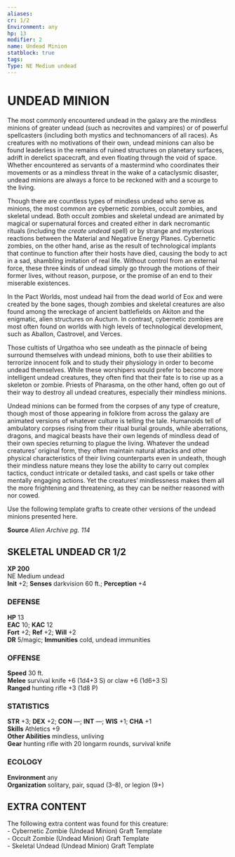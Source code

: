 ```yaml
---
aliases: 
cr: 1/2
Environment: any
hp: 13
modifier: 2
name: Undead Minion
statblock: true
tags: 
Type: NE Medium undead  
---
```

# UNDEAD MINION
The most commonly encountered undead in the galaxy are the mindless minions of greater undead (such as necrovites and vampires) or of powerful spellcasters (including both mystics and technomancers of all races). As creatures with no motivations of their own, undead minions can also be found leaderless in the remains of ruined structures on planetary surfaces, adrift in derelict spacecraft, and even floating through the void of space. Whether encountered as servants of a mastermind who coordinates their movements or as a mindless threat in the wake of a cataclysmic disaster, undead minions are always a force to be reckoned with and a scourge to the living.

Though there are countless types of mindless undead who serve as minions, the most common are cybernetic zombies, occult zombies, and skeletal undead. Both occult zombies and skeletal undead are animated by magical or supernatural forces and created either in dark necromantic rituals (including the _create undead_ spell) or by strange and mysterious reactions between the Material and Negative Energy Planes. Cybernetic zombies, on the other hand, arise as the result of technological implants that continue to function after their hosts have died, causing the body to act in a sad, shambling imitation of real life. Without control from an external force, these three kinds of undead simply go through the motions of their former lives, without reason, purpose, or the promise of an end to their miserable existences.

In the Pact Worlds, most undead hail from the dead world of Eox and were created by the bone sages, though zombies and skeletal creatures are also found among the wreckage of ancient battlefields on Akiton and the enigmatic, alien structures on Aucturn. In contrast, cybernetic zombies are most often found on worlds with high levels of technological development, such as Aballon, Castrovel, and Verces.

Those cultists of Urgathoa who see undeath as the pinnacle of being surround themselves with undead minions, both to use their abilities to terrorize innocent folk and to study their physiology in order to become undead themselves. While these worshipers would prefer to become more intelligent undead creatures, they often find that their fate is to rise up as a skeleton or zombie. Priests of Pharasma, on the other hand, often go out of their way to destroy all undead creatures, especially their mindless minions.

Undead minions can be formed from the corpses of any type of creature, though most of those appearing in folklore from across the galaxy are animated versions of whatever culture is telling the tale. Humanoids tell of ambulatory corpses rising from their ritual burial grounds, while aberrations, dragons, and magical beasts have their own legends of mindless dead of their own species returning to plague the living. Whatever the undead creatures’ original form, they often maintain natural attacks and other physical characteristics of their living counterparts even in undeath, though their mindless nature means they lose the ability to carry out complex tactics, conduct intricate or detailed tasks, and cast spells or take other mentally engaging actions. Yet the creatures’ mindlessness makes them all the more frightening and threatening, as they can be neither reasoned with nor cowed.

Use the following template grafts to create other versions of the undead minions presented here.


**Source** _Alien Archive pg. 114_

## SKELETAL UNDEAD CR 1/2

**XP 200**  
NE Medium undead  
**Init** +2; **Senses** darkvision 60 ft.; **Perception** +4  

### DEFENSE

**HP** 13  
**EAC** 10; **KAC** 12  
**Fort** +2; **Ref** +2; **Will** +2  
**DR** 5/magic; **Immunities** cold, undead immunities  

### OFFENSE

**Speed** 30 ft.  
**Melee** survival knife +6 (1d4+3 S) or claw +6 (1d6+3 S)  
**Ranged** hunting rifle +3 (1d8 P)

### STATISTICS

**STR** +3; **DEX** +2; **CON** —; **INT** —; **WIS** +1; **CHA** +1  
**Skills** Athletics +9  
**Other Abilities** mindless, unliving  
**Gear** hunting rifle with 20 longarm rounds, survival knife

### ECOLOGY

**Environment** any  
**Organization** solitary, pair, squad (3–8), or legion (9+)

## EXTRA CONTENT

The following extra content was found for this creature:  
\- Cybernetic Zombie (Undead Minion) Graft Template  
\- Occult Zombie (Undead Minion) Graft Template  
\- Skeletal Undead (Undead Minion) Graft Template
